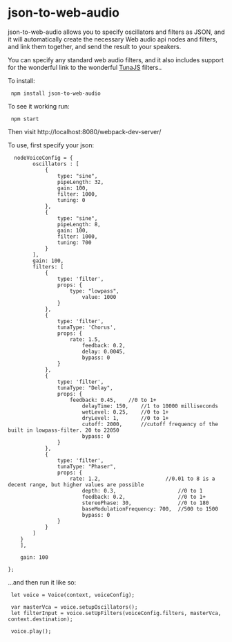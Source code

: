 # json-to-web-audio

json-to-web-audio allows you to specify oscillators and filters as JSON, and it will automatically create the necessary Web audio api nodes and filters, and link them together, and send the result to your speakers.

You can specify any standard web audio filters, and it also includes support for the wonderful link to the wonderful [TunaJS](https://github.com/Theodeus/tuna) filters..

To install:

     npm install json-to-web-audio
     
To see it working run: 
 
     npm start

Then visit http://localhost:8080/webpack-dev-server/

To use, first specify your json:

      nodeVoiceConfig = {
            oscillators : [
                {
                    type: "sine",
                    pipeLength: 32,
                    gain: 100,
                    filter: 1000,
                    tuning: 0
                },
                {
                    type: "sine",
                    pipeLength: 8,
                    gain: 100,
                    filter: 1000,
                    tuning: 700
                }
            ],
            gain: 100,
            filters: [
                {
                    type: 'filter',
                    props: {
                        type: "lowpass",
                            value: 1000
                    }
                },
                {
                    type: 'filter',
                    tunaType: 'Chorus',
                    props: {
                        rate: 1.5,
                            feedback: 0.2,
                            delay: 0.0045,
                            bypass: 0
                    }
                },
                {
                    type: 'filter',
                    tunaType: "Delay",
                    props: {
                        feedback: 0.45,    //0 to 1+
                            delayTime: 150,    //1 to 10000 milliseconds
                            wetLevel: 0.25,    //0 to 1+
                            dryLevel: 1,       //0 to 1+
                            cutoff: 2000,      //cutoff frequency of the built in lowpass-filter. 20 to 22050
                            bypass: 0
                    }
                },
                {
                    type: 'filter',
                    tunaType: "Phaser",
                    props: {
                        rate: 1.2,                     //0.01 to 8 is a decent range, but higher values are possible
                            depth: 0.3,                    //0 to 1
                            feedback: 0.2,                 //0 to 1+
                            stereoPhase: 30,               //0 to 180
                            baseModulationFrequency: 700,  //500 to 1500
                            bypass: 0
                    }
                }
            ]
        }
        ],

        gain: 100

    };
    
...and then run it like so:

     let voice = Voice(context, voiceConfig);
     
     var masterVca = voice.setupOscillators();
     let filterInput = voice.setUpFilters(voiceConfig.filters, masterVca, context.destination);
     
     voice.play();